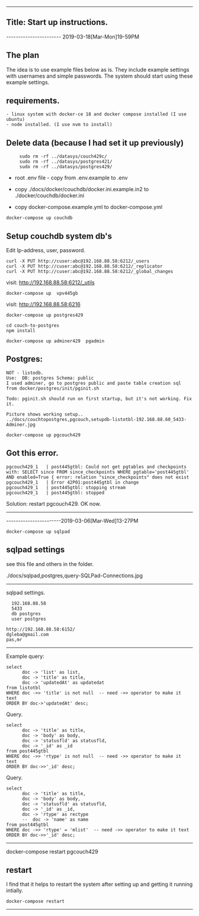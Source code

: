 
----------------------------------------------------

## Title:  Start up instructions.

----------------------- 2019-03-18[Mar-Mon]19-59PM

## The plan

The idea is to use example files below as is. They include example settings with usernames and simple passwords. 
The system should start using these example settings.

## requirements.

    - linux system with docker-ce 18 and docker compose installed (I use ubuntu)
    - node installed. (I use nvm to install)


## Delete data (because I had set it up previously)

```
     sudo rm -rf ../datasys/couch429c/
     sudo rm -rf ../datasys/postgres421/
     sudo rm -rf ../datasys/postgres429/

```


 - root .env file - copy from .env.example to .env

 - copy ./docs/docker/couchdb/docker.ini.example.in2 to  ./docker/couchdb/docker.ini

 - copy docker-compose.example.yml to docker-compose.yml


 ```
 docker-compose up couchdb
 
 ```


## Setup couchdb system db's

Edit Ip-address, user, password.

```
curl -X PUT http://cuser:abc@192.168.88.58:6212/_users
curl -X PUT http://cuser:abc@192.168.88.58:6212/_replicator
curl -X PUT http://cuser:abc@192.168.88.58:6212/_global_changes

```



visit:    http://192.168.88.58:6212/_utils


`docker-compose up  vpv445gb`

visit:    http://192.168.88.58:6216


`docker-compose up postgres429`

```
cd couch-to-postgres
npm install
```

```
docker-compose up adminer429  pgadmin
```

## Postgres:

    NOT - listodb.  
    Use:  DB: postgres Schema: public 
    I used adminer, go to postgres public and paste table creation sql from docker/postgres/init/pginit.sh

    Todo: pginit.sh should run on first startup, but it's not working. Fix it.

    Picture shows working setup..
    ../docs/couchtopostgres,pgcouch,setupdb-listotbl-192.168.88.60_5433-Adminer.jpg



`docker-compose up pgcouch429`


## Got this error.

    pgcouch429_1   | post445gtbl: Could not get pgtables and checkpoints with: SELECT since FROM since_checkpoints WHERE pgtable='post445gtbl' AND enabled=True { error: relation "since_checkpoints" does not exist
    pgcouch429_1   | Error 42P01:post445gtbl in change
    pgcouch429_1   | post445gtbl: stopping stream
    pgcouch429_1   | post445gtbl: stopped


Solution: restart pgcouch429. OK now.

_____________



-----------------------2019-03-06[Mar-Wed]13-27PM

`docker-compose up sqlpad`


## sqlpad settings

see this file and others in the folder.

./docs/sqlpad,postgres,query-SQLPad-Connections.jpg

_____________


sqlpad settings.

      192.168.88.58
      5433
      db postgres
      user postgres

    http://192.168.88.58:6152/
    dgleba@gmail.com
    pas,mr

_____________


Example query:

    select 
          doc -> 'list' as list,
          doc -> 'title' as title,
          doc -> 'updatedAt' as updatedat
    from listotbl
    WHERE doc ->> 'title' is not null  -- need ->> operator to make it text
    ORDER BY doc->'updatedAt' desc;

Query.

    select 
          doc -> 'title' as title,
          doc -> 'body' as body,
          doc -> 'statusfld' as statusfld,
          doc -> '_id' as _id
    from post445gtbl
    WHERE doc ->> 'rtype' is not null  -- need ->> operator to make it text
    ORDER BY doc->>'_id' desc;

Query.

    select 
          doc -> 'title' as title,
          doc -> 'body' as body,
          doc -> 'statusfld' as statusfld,
          doc -> '_id' as _id,
          doc -> 'rtype' as rectype
          --  doc -> 'name' as name
    from post445gtbl
    WHERE doc ->> 'rtype' = 'mlist'  -- need ->> operator to make it text
    ORDER BY doc->>'_id' desc;



_____________


docker-compose restart pgcouch429


## restart

I find that it helps to restart the system after setting up and getting it running intially.

`docker-compose restart`



----------------------------------------------------


